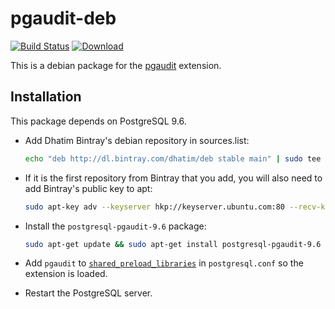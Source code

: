 # pgaudit-deb

[![Build Status](https://travis-ci.org/dhatim/pgaudit-deb.svg?branch=master)](https://travis-ci.org/dhatim/pgaudit-deb)
[![Download](https://api.bintray.com/packages/dhatim/deb/pgaudit/images/download.svg)](https://bintray.com/dhatim/deb/pgaudit/_latestVersion)

This is a debian package for the [pgaudit](http://pgaudit.org/) extension.

## Installation

This package depends on PostgreSQL 9.6.

- Add Dhatim Bintray's debian repository in sources.list:
  ```bash
  echo "deb http://dl.bintray.com/dhatim/deb stable main" | sudo tee -a /etc/apt/sources.list
  ```

- If it is the first repository from Bintray that you add, you will also need to add Bintray's public key to apt:
  ```bash
  sudo apt-key adv --keyserver hkp://keyserver.ubuntu.com:80 --recv-keys 379CE192D401AB61
  ```

- Install the `postgresql-pgaudit-9.6` package:
  ```bash
  sudo apt-get update && sudo apt-get install postgresql-pgaudit-9.6
  ```

- Add `pgaudit` to [`shared_preload_libraries`](https://www.postgresql.org/docs/current/static/runtime-config-client.html#GUC-SHARED-PRELOAD-LIBRARIES) in `postgresql.conf` so the extension is loaded. 

- Restart the PostgreSQL server.

